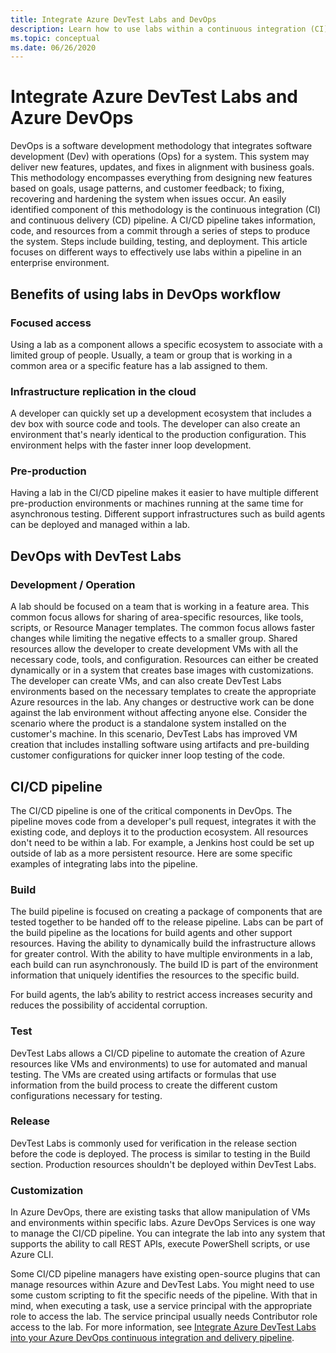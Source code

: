 ```yaml
---
title: Integrate Azure DevTest Labs and DevOps
description: Learn how to use labs within a continuous integration (CI) and continuous delivery (CD) pipeline in an enterprise environment. 
ms.topic: conceptual
ms.date: 06/26/2020
---
```


# Integrate Azure DevTest Labs and Azure DevOps
DevOps is a software development methodology that integrates software development (Dev) with operations (Ops) for a system. This system may deliver new features, updates, and fixes in alignment with business goals. This methodology encompasses everything from designing new features based on goals, usage patterns, and customer feedback; to fixing, recovering and hardening the system when issues occur. An easily identified component of this methodology is the continuous integration (CI) and continuous delivery (CD) pipeline. A CI/CD pipeline takes information, code, and resources from a commit through a series of steps to produce the system. Steps include building, testing, and deployment. This article focuses on different ways to effectively use labs within a pipeline in an enterprise environment. 

## Benefits of using labs in DevOps workflow 

### Focused access 
Using a lab as a component allows a specific ecosystem to associate with a limited group of people. Usually, a team or group that is working in a common area or a specific feature has a lab assigned to them.   

### Infrastructure replication in the cloud 
A developer can quickly set up a development ecosystem that includes a dev box with source code and tools. The developer can also create an environment that's nearly identical to the production configuration. This environment helps with the faster inner loop development. 

### Pre-production 
Having a lab in the CI/CD pipeline makes it easier to have multiple different pre-production environments or machines running at the same time for asynchronous testing. Different support infrastructures such as build agents can be deployed and managed within a lab. 

## DevOps with DevTest Labs 

### Development / Operation 
A lab should be focused on a team that is working in a feature area. This common focus allows for sharing of area-specific resources, like tools, scripts, or Resource Manager templates. The common focus allows faster changes while limiting the negative effects to a smaller group. Shared resources allow the developer to create development VMs with all the necessary code, tools, and configuration. Resources can either be created dynamically or in a system that creates base images with  customizations. The developer can create VMs, and can also create DevTest Labs environments based on the necessary templates to create the appropriate Azure resources in the lab. Any changes or destructive work can be done against the lab environment without affecting anyone else. Consider the scenario where the product is a standalone system installed on the customer's machine. In this scenario, DevTest Labs has improved VM creation that includes installing software using artifacts and pre-building customer configurations for quicker inner loop testing of the code. 
  
## CI/CD pipeline 
The CI/CD pipeline is one of the critical components in DevOps. The pipeline moves code from a developer's pull request, integrates it with the existing code, and deploys it to the production ecosystem. All resources don't need to be within a lab. For example, a Jenkins host could be set up outside of lab as a more persistent resource. Here are some specific examples of integrating labs into the pipeline. 

### Build 
The build pipeline is focused on creating a package of components that are tested together to be handed off to the release pipeline. Labs can be part of the build pipeline as the locations for build agents and other support resources. Having the ability to dynamically build the infrastructure allows for greater control. With the ability to have multiple environments in a lab, each build can run asynchronously. The build ID is part of the environment information that uniquely identifies the resources to the specific build.   

For build agents, the lab’s ability to restrict access increases security and reduces the possibility of accidental corruption.  

### Test 
DevTest Labs allows a CI/CD pipeline to automate the creation of Azure resources like VMs and environments) to use for automated and manual testing. The VMs are created using artifacts or formulas that use information from the build process to create the different custom configurations necessary for testing.   

### Release 
DevTest Labs is commonly used for verification in the release section before the code is deployed. The process is similar to testing in the Build section. Production resources shouldn't be deployed within DevTest Labs. 

### Customization 
In Azure DevOps, there are existing tasks that allow manipulation of VMs and environments within specific labs. Azure DevOps Services is one way to manage the CI/CD pipeline. You can integrate the lab into any system that supports the ability to call REST APIs, execute PowerShell scripts, or use Azure CLI. 

Some CI/CD pipeline managers have existing open-source plugins that can manage resources within Azure and DevTest Labs. You might need to use some custom scripting to fit the specific needs of the pipeline.  With that in mind, when executing a task, use a service principal with the appropriate role to access the lab. The service principal usually needs Contributor role access to the lab. For more information, see [Integrate Azure DevTest Labs into your Azure DevOps continuous integration and delivery pipeline](devtest-lab-integrate-ci-cd.md). 
 